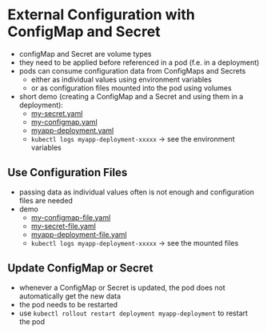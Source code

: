 # External Configuration with ConfigMap and Secret
- configMap and Secret are volume types
- they need to be applied before referenced in a pod (f.e. in a deployment)
- pods can consume configuration data from ConfigMaps and Secrets
  - either as individual values using environment variables
  - or as configuration files mounted into the pod using volumes
- short demo (creating a ConfigMap and a Secret and using them in a deployment):
  - [my-secret.yaml](my-secret.yaml)
  - [my-configmap.yaml](my-configmap.yaml)
  - [myapp-deployment.yaml](myapp-deployment.yaml)
  - `kubectl logs myapp-deployment-xxxxx` -> see the environment variables

## Use Configuration Files
- passing data as individual values often is not enough and configuration files are needed
- demo
  - [my-configmap-file.yaml](my-configmap-file.yaml)
  - [my-secret-file.yaml](my-secret-file.yaml)
  - [myapp-deployment-file.yaml](myapp-deployment-file.yaml)
  - `kubectl logs myapp-deployment-xxxxx` -> see the mounted files

## Update ConfigMap or Secret
- whenever a ConfigMap or Secret is updated, the pod does not automatically get the new data
- the pod needs to be restarted
- use `kubectl rollout restart deployment myapp-deployment` to restart the pod
